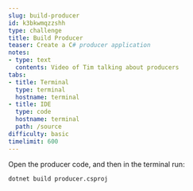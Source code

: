 ```yaml
---
slug: build-producer
id: k3bkwmqzzshh
type: challenge
title: Build Producer
teaser: Create a C# producer application
notes:
- type: text
  contents: Video of Tim talking about producers
tabs:
- title: Terminal
  type: terminal
  hostname: terminal
- title: IDE
  type: code
  hostname: terminal
  path: /source
difficulty: basic
timelimit: 600
---
```


Open the producer code, and then in the terminal run:

```
dotnet build producer.csproj
```
